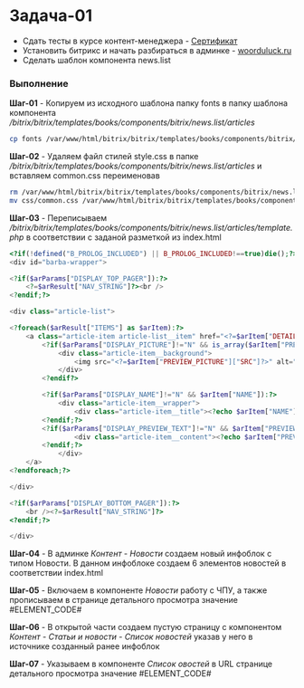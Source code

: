 # Задача-01
- Сдать тесты в курсе контент-менеджера - [Сертификат]
- Установить битрикс и начать разбираться в админке - [woorduluck.ru]
- Сделать шаблон компонента news.list

### Выполнение
**Шаг-01** - Копируем из исходного шаблона папку fonts в папку шаблона компонента */bitrix/bitrix/templates/books/components/bitrix/news.list/articles*
```sh
cp fonts /var/www/html/bitrix/bitrix/templates/books/components/bitrix/news.list/articles
```

**Шаг-02** - Удаляем файл стилей style.css в папке */bitrix/bitrix/templates/books/components/bitrix/news.list/articles* и вставляем common.css переименовав
```sh
rm /var/www/html/bitrix/bitrix/templates/books/components/bitrix/news.list/articles/style.css
mv css/common.css /var/www/html/bitrix/bitrix/templates/books/components/bitrix/news.list/articles/style.css
```

**Шаг-03** - Переписываем */bitrix/bitrix/templates/books/components/bitrix/news.list/articles/template.php* в соответствии с заданой разметкой из index.html
```php
<?if(!defined("B_PROLOG_INCLUDED") || B_PROLOG_INCLUDED!==true)die();?>
<div id="barba-wrapper">

<?if($arParams["DISPLAY_TOP_PAGER"]):?>
	<?=$arResult["NAV_STRING"]?><br />
<?endif;?>

<div class="article-list">

<?foreach($arResult["ITEMS"] as $arItem):?>
	<a class="article-item article-list__item" href="<?=$arItem["DETAIL_PAGE_URL"]?>" data-anim="anim-3">
		<?if($arParams["DISPLAY_PICTURE"]!="N" && is_array($arItem["PREVIEW_PICTURE"])):?>
			<div class="article-item__background">
				<img src="<?=$arItem["PREVIEW_PICTURE"]["SRC"]?>" alt="<?=$arItem["PREVIEW_PICTURE"]["ALT"]?>" title="<?=$arItem["NAME"]?>">
			</div>
		<?endif?>

		<?if($arParams["DISPLAY_NAME"]!="N" && $arItem["NAME"]):?>
			<div class="article-item__wrapper">
				<div class="article-item__title"><?echo $arItem["NAME"]?></div>
		<?endif;?>
		<?if($arParams["DISPLAY_PREVIEW_TEXT"]!="N" && $arItem["PREVIEW_TEXT"]):?>
				<div class="article-item__content"><?echo $arItem["PREVIEW_TEXT"];?></div>
		<?endif;?>
			</div>		
	</a>
<?endforeach;?>

</div>

<?if($arParams["DISPLAY_BOTTOM_PAGER"]):?>
	<br /><?=$arResult["NAV_STRING"]?>
<?endif;?>

</div>
```

**Шаг-04** - В админке *Контент - Новости* создаем новый инфоблок с типом Новости. В данном инфоблоке создаем 6 элементов новостей в соответствии index.html

**Шаг-05** - Включаем в компоненте *Новости* работу с ЧПУ, а также прописываем в странице детального просмотра значение #ELEMENT_CODE#

**Шаг-06** - В открытой части создаем пустую страницу с компонентом *Контент - Статьи и новости - Список новостей* указав у него в источнике созданный ранее инфоблок

**Шаг-07** - Указываем в компоненте *Список овостей* в URL странице детального просмотра значение #ELEMENT_CODE#




[Сертификат]: <https://github.com/WoorDuLuck/task-for-trainees/blob/task-01/%D0%9A%D0%BE%D0%BD%D1%82%D0%B5%D0%BD%D1%82-%D0%BC%D0%B5%D0%BD%D0%B5%D0%B4%D0%B6%D0%B5%D1%80.pdf>
[woorduluck.ru]: <https://woorduluck.ru>
